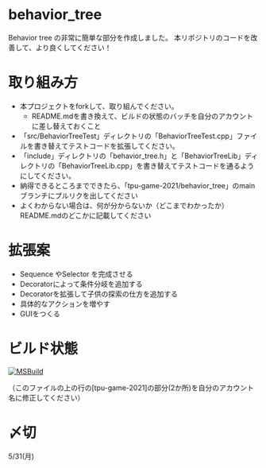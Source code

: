 # behavior_tree
Behavior tree の非常に簡単な部分を作成しました。
本リポジトリのコードを改善して、より良くしてください！

# 取り組み方
* 本プロジェクトをforkして、取り組んでください。
  * README.mdを書き換えて、ビルドの状態のバッチを自分のアカウントに差し替えておくこと
* 「src/BehaviorTreeTest」ディレクトリの「BehaviorTreeTest.cpp」ファイルを書き替えてテストコードを拡張してください。
* 「include」ディレクトリの「behavior_tree.h」と「BehaviorTreeLib」ディレクトリの「BehaviorTreeLib.cpp」を書き替えてテストコードを通るようにしてください。
* 納得できるところまでできたら、「tpu-game-2021/behavior_tree」のmainブランチにプルリクを出してください
* よくわからない場合は、何が分からないか（どこまでわかったか）README.mdのどこかに記載してください

# 拡張案
- Sequence やSelector を完成させる
- Decoratorによって条件分岐を追加する
- Decoratorを拡張して子供の探索の仕方を追加する
- 具体的なアクションを増やす
- GUIをつくる

# ビルド状態
[![MSBuild](https://github.com/tpu-game-2021/behavior_tree/actions/workflows/msbuild.yml/badge.svg)](https://github.com/tpu-game-2021/behavior_tree/actions/workflows/msbuild.yml)

（このファイルの上の行の[tpu-game-2021]の部分(2か所)を自分のアカウント名に修正してください）

# 〆切
5/31(月)
